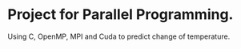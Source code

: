 # Project for Parallel Programming.

Using C, OpenMP, MPI and Cuda to predict change of temperature.
